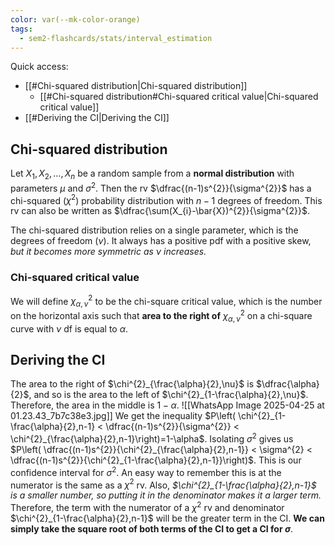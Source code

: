 ```yaml
---
color: var(--mk-color-orange)
tags:
  - sem2-flashcards/stats/interval_estimation
---
```

Quick access:
- [[#Chi-squared distribution|Chi-squared distribution]]
	- [[#Chi-squared distribution#Chi-squared critical value|Chi-squared critical value]]
- [[#Deriving the CI|Deriving the CI]]

## Chi-squared distribution
Let $X_{1},X_{2},\dots,X_{n}$ be a random sample from a **normal distribution** with parameters $\mu$ and $\sigma^{2}$. Then the rv $\dfrac{(n-1)s^{2}}{\sigma^{2}}$ has a chi-squared ($\chi^{2}$) probability distribution with $n-1$ degrees of freedom. This rv can also be written as $\dfrac{\sum(X_{i}-\bar{X})^{2}}{\sigma^{2}}$.

The chi-squared distribution relies on a single parameter, which is the degrees of freedom ($\nu$). It always has a positive pdf with a positive skew, *but it becomes more symmetric as $\nu$ increases.* 

### Chi-squared critical value
We will define $\chi^{2}_{\alpha,\nu}$ to be the chi-square critical value, which is the number on the horizontal axis such that **area to the right of** $\chi^{2}_{\alpha,\nu}$ on a chi-square curve with $\nu$ df is equal to $\alpha$.

## Deriving the CI
The area to the right of $\chi^{2}_{\frac{\alpha}{2},\nu}$ is $\dfrac{\alpha}{2}$, and so is the area to the left of $\chi^{2}_{1-\frac{\alpha}{2},\nu}$. Therefore, the area in the middle is $1-\alpha$. 
![[WhatsApp Image 2025-04-25 at 01.23.43_7b7c38e3.jpg]]
We get the inequality $P\left( \chi^{2}_{1-\frac{\alpha}{2},n-1} < \dfrac{(n-1)s^{2}}{\sigma^{2}} < \chi^{2}_{\frac{\alpha}{2},n-1}\right)=1-\alpha$. Isolating $\sigma^{2}$ gives us $P\left( \dfrac{(n-1)s^{2}}{\chi^{2}_{\frac{\alpha}{2},n-1}} < \sigma^{2} < \dfrac{(n-1)s^{2}}{\chi^{2}_{1-\frac{\alpha}{2},n-1}}\right)$. This is our confidence interval for $\sigma^{2}$. An easy way to remember this is at the numerator is the same as a $\chi^{2}$ rv. Also, *$\chi^{2}_{1-\frac{\alpha}{2},n-1}$ is a smaller number, so putting it in the denominator makes it a larger term.* Therefore, the term with the numerator of a $\chi^{2}$ rv and denominator $\chi^{2}_{1-\frac{\alpha}{2},n-1}$ will be the greater term in the CI. **We can simply take the square root of both terms of the CI to get a CI for $\sigma$**.

